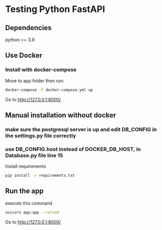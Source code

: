 # Testing Python FastAPI

## Dependencies
python >= 3.9


## Use Docker

### Install with docker-compose
Move to app folder then run:
```bash
docker-compose -f docker-compose.yml up
```

Go to http://127.0.0.1:8000/

## Manual installation without docker

### make sure the postgresql server is up and edit DB_CONFIG in the settings.py file correctly
### use DB_CONFIG.host instead of DOCKER_DB_HOST, in Database.py file line 15

Install requirements
```bash
pip install -r requirements.txt
```
## Run the app
execute this command
```bash
uvicorn app:app --reload
```
Go to http://127.0.0.1:8000/
